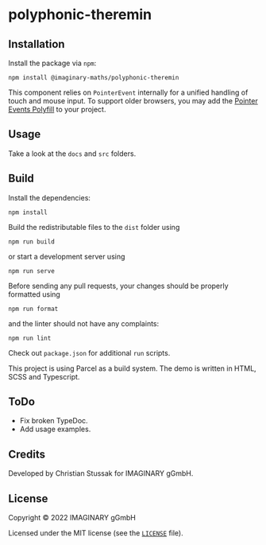 # polyphonic-theremin

## Installation

Install the package via `npm`:

```shell
npm install @imaginary-maths/polyphonic-theremin
```

This component relies on `PointerEvent` internally for a unified handling of
touch and mouse input. To support older browsers, you may add the
[Pointer Events Polyfill](https://www.npmjs.com/package/pepjs) to your project.

## Usage

Take a look at the `docs` and `src` folders.

## Build

Install the dependencies:

```shell
npm install
```

Build the redistributable files to the `dist` folder using

```shell
npm run build
```

or start a development server using

```shell
npm run serve
```

Before sending any pull requests, your changes should be properly formatted
using

```shell
npm run format
```

and the linter should not have any complaints:

```shell
npm run lint
```

Check out `package.json` for additional `run` scripts.

This project is using Parcel as a build system. The demo is written in HTML,
SCSS and Typescript.

## ToDo

- Fix broken TypeDoc.
- Add usage examples.

## Credits

Developed by Christian Stussak for IMAGINARY gGmbH.

## License

Copyright © 2022 IMAGINARY gGmbH

Licensed under the MIT license (see the [`LICENSE`](LICENSE) file).
